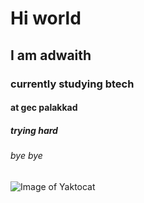 # Hi world 
## I am adwaith
### currently studying btech
#### at gec palakkad
##### trying hard
###### bye bye


![Image of Yaktocat](https://octodex.github.com/images/yaktocat.png)

